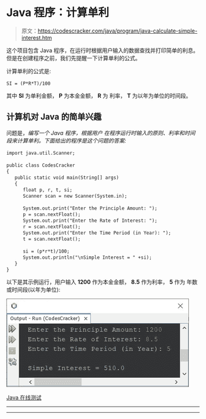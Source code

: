 # Java 程序：计算单利

> 原文：<https://codescracker.com/java/program/java-calculate-simple-interest.htm>

这个项目包含 Java 程序，在运行时根据用户输入的数据查找并打印简单的利息。但是在创建程序之前，我们先提醒一下计算单利的公式。

计算单利的公式是:

```
SI = (P*R*T)/100
```

其中 **SI** 为单利金额， **P** 为本金金额， **R** 为 利率， **T** 为以年为单位的时间段。

## 计算机对 Java 的简单兴趣

问题是，*编写一个 Java 程序，根据用户 在程序运行时输入的原则、利率和时间段来计算单利。下面给出的程序是这个问题的答案:*

```
import java.util.Scanner;

public class CodesCracker
{
   public static void main(String[] args)
   {
      float p, r, t, si;
      Scanner scan = new Scanner(System.in);

      System.out.print("Enter the Principle Amount: ");
      p = scan.nextFloat();
      System.out.print("Enter the Rate of Interest: ");
      r = scan.nextFloat();
      System.out.print("Enter the Time Period (in Year): ");
      t = scan.nextFloat();

      si = (p*r*t)/100;
      System.out.println("\nSimple Interest = " +si);
   }
}
```

以下是其示例运行，用户输入 **1200** 作为本金金额， **8.5** 作为利率， **5** 作为 年数或时间段(以年为单位):

![java compute simple interest](img/83e7c132f485687884b1d1ad62af58a5.png)

[Java 在线测试](/exam/showtest.php?subid=1)

* * *

* * *